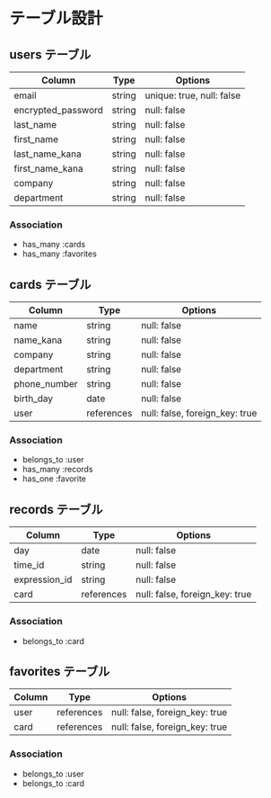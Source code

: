 # テーブル設計

## users テーブル

| Column             | Type   | Options                   |
| ------------------ | ------ | ------------------------- |
| email              | string | unique: true, null: false |
| encrypted_password | string | null: false               |
| last_name          | string | null: false               |
| first_name         | string | null: false               |
| last_name_kana     | string | null: false               |
| first_name_kana    | string | null: false               |
| company            | string | null: false               |
| department         | string | null: false               |

### Association

- has_many :cards
- has_many :favorites


## cards テーブル

| Column           | Type       | Options                        |
| ---------------- | ---------- | ------------------------------ |
| name             | string     | null: false                    |
| name_kana        | string     | null: false                    |
| company          | string     | null: false                    |
| department       | string     | null: false                    |
| phone_number     | string     | null: false                    |
| birth_day        | date       | null: false                    |
| user             | references | null: false, foreign_key: true |

### Association

- belongs_to :user
- has_many :records
- has_one :favorite


## records テーブル

| Column        | Type       | Options                        |
| ------------- | ---------- | ------------------------------ |
| day           | date       | null: false                    |
| time_id       | string     | null: false                    |
| expression_id | string     | null: false                    |
| card          | references | null: false, foreign_key: true |

### Association

- belongs_to :card


## favorites テーブル

| Column        | Type       | Options                        |
| ------------- | ---------- | ------------------------------ |
| user          | references | null: false, foreign_key: true |
| card          | references | null: false, foreign_key: true |


### Association

- belongs_to :user
- belongs_to :card